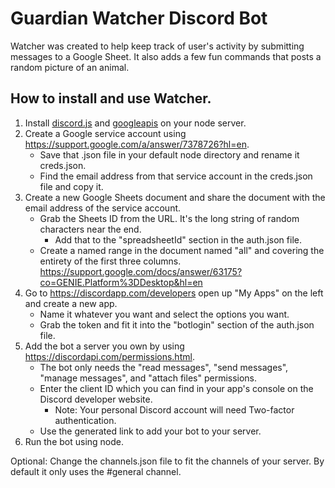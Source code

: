# Guardian Watcher Discord Bot
Watcher was created to help keep track of user's activity by submitting messages to a Google Sheet. It also adds a few fun commands that posts a random picture of an animal.

## How to install and use Watcher.
1. Install [discord.js](https://discord.js.org/#/) and [googleapis](https://www.npmjs.com/package/googleapis) on your node server.
2. Create a Google service account using https://support.google.com/a/answer/7378726?hl=en.
   - Save that .json file in your default node directory and rename it creds.json.
   - Find the email address from that service account in the creds.json file and copy it.
3. Create a new Google Sheets document and share the document with the email address of the service account.
   - Grab the Sheets ID from the URL. It's the long string of random characters near the end.
     - Add that to the "spreadsheetId" section in the auth.json file.
   - Create a named range in the document named "all" and covering the entirety of the first three columns. https://support.google.com/docs/answer/63175?co=GENIE.Platform%3DDesktop&hl=en
4. Go to https://discordapp.com/developers open up "My Apps" on the left and create a new app.
   - Name it whatever you want and select the options you want.
   - Grab the token and fit it into the "botlogin" section of the auth.json file.
5. Add the bot a server you own by using https://discordapi.com/permissions.html.
   - The bot only needs the "read messages", "send messages", "manage messages", and "attach files" permissions.
   - Enter the client ID which you can find in your app's console on the Discord developer website.
     - Note: Your personal Discord account will need Two-factor authentication.
   - Use the generated link to add your bot to your server.
6. Run the bot using node.

Optional: Change the channels.json file to fit the channels of your server. By default it only uses the #general channel.
